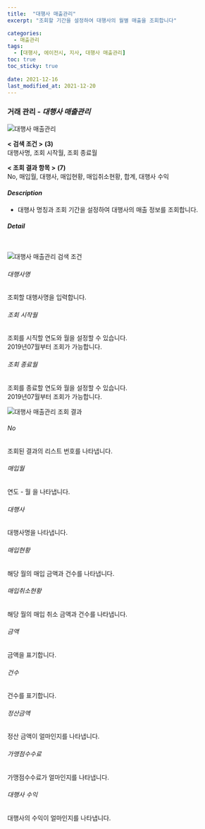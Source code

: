 ```yaml
---
title:  "대행사 매출관리"
excerpt: "조회할 기간을 설정하여 대행사의 월별 매출을 조회합니다"

categories:
  - 매출관리
tags:
  - [대행사, 에이전시, 지사, 대행사 매출관리]
toc: true
toc_sticky: true
 
date: 2021-12-16
last_modified_at: 2021-12-20
---
```

### 거래 관리 - *대행사 매출관리*
![대행사 매출관리](https://user-images.githubusercontent.com/95394003/146703041-4a56498f-44c4-435f-ab9c-29c450fb1c01.jpeg)

**< 검색 조건 >** **(3)**
<br>대행사명, 조회 시작월, 조회 종료월

**< 조회 결과 항목 >** **(7)**
<br>No, 매입월, 대행사, 매입현황, 매입취소현황, 합계, 대행사 수익

#### *Description*
- 대행사 명칭과 조회 기간을 설정하여 대행사의 매출 정보를 조회합니다.

#### *Detail*
<br>

![대행사 매출관리 검색 조건](https://user-images.githubusercontent.com/95394003/146703036-03eff746-0ba8-4a41-9bc7-7819d837f543.jpeg)
###### 대행사명
조회할 대행사명을 입력합니다.

###### 조회 시작월
조회를 시직할 연도와 월을 설정할 수 있습니다.<br>2019년07월부터 조회가 가능합니다.

###### 조회 종료월
조회를 종료할 연도와 월을 설정할 수 있습니다.<br>2019년07월부터 조회가 가능합니다.
<br>

![대행사 매출관리 조회 결과](https://user-images.githubusercontent.com/95394003/146703062-80659808-c73a-4ec1-abe2-89e2ca2ba3fd.jpeg)
###### No
조회된 결과의 리스트 번호를 나타냅니다.

###### 매입월
연도 - 월 을 나타냅니다.

###### 대행사
대행사명을 나타냅니다.

###### 매입현황
해당 월의 매입 금액과 건수를 나타냅니다.

###### 매입취소현황
해당 월의 매입 취소 금액과 건수를 나타냅니다.

###### 금액
금액을 표기합니다.

###### 건수
건수를 표기합니다.

###### 정산금액
정산 금액이 얼마인지를 나타냅니다.

###### 가맹점수수료
가맹점수수료가 얼마인지를 나타냅니다.

###### 대행사 수익
대행사의 수익이 얼마인지를 나타냅니다.